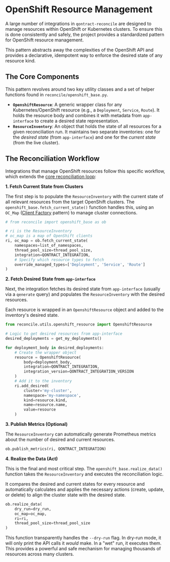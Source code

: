 # OpenShift Resource Management

A large number of integrations in `qontract-reconcile` are designed to manage resources within OpenShift or Kubernetes clusters. To ensure this is done consistently and safely, the project provides a standardized pattern for OpenShift resource management.

This pattern abstracts away the complexities of the OpenShift API and provides a declarative, idempotent way to enforce the desired state of any resource kind.

## The Core Components

This pattern revolves around two key utility classes and a set of helper functions found in `reconcile/openshift_base.py`.

*   **`OpenshiftResource`**: A generic wrapper class for any Kubernetes/OpenShift resource (e.g., a `Deployment`, `Service`, `Route`). It holds the resource body and combines it with metadata from `app-interface` to create a desired state representation.
*   **`ResourceInventory`**: An object that holds the state of all resources for a given reconciliation run. It maintains two separate inventories: one for the *desired state* (from `app-interface`) and one for the *current state* (from the live cluster).

## The Reconciliation Workflow

Integrations that manage OpenShift resources follow this specific workflow, which extends the [core reconciliation loop](./reconciliation-loop.md):

**1. Fetch Current State from Clusters**

The first step is to populate the `ResourceInventory` with the current state of all relevant resources from the target OpenShift clusters. The `openshift_base.fetch_current_state()` function handles this, using an `OC_Map` ([Client Factory](./client-factories.md) pattern) to manage cluster connections.

```python
# from reconcile import openshift_base as ob

# ri is the ResourceInventory
# oc_map is a map of OpenShift clients
ri, oc_map = ob.fetch_current_state(
    namespaces=list_of_namespaces,
    thread_pool_size=thread_pool_size,
    integration=QONTRACT_INTEGRATION,
    # Specify which resource types to fetch
    override_managed_types=['Deployment', 'Service', 'Route']
)
```

**2. Fetch Desired State from `app-interface`**

Next, the integration fetches its desired state from `app-interface` (usually via a `qenerate` query) and populates the `ResourceInventory` with the desired resources.

Each resource is wrapped in an `OpenshiftResource` object and added to the inventory's desired state.

```python
from reconcile.utils.openshift_resource import OpenshiftResource

# Logic to get desired resources from app-interface
desired_deployments = get_my_deployments()

for deployment_body in desired_deployments:
    # Create the wrapper object
    resource = OpenshiftResource(
        body=deployment_body,
        integration=QONTRACT_INTEGRATION,
        integration_version=QONTRACT_INTEGRATION_VERSION
    )
    # Add it to the inventory
    ri.add_desired(
        cluster='my-cluster',
        namespace='my-namespace',
        kind=resource.kind,
        name=resource.name,
        value=resource
    )
```

**3. Publish Metrics (Optional)**

The `ResourceInventory` can automatically generate Prometheus metrics about the number of desired and current resources.

```python
ob.publish_metrics(ri, QONTRACT_INTEGRATION)
```

**4. Realize the Data (Act)**

This is the final and most critical step. The `openshift_base.realize_data()` function takes the `ResourceInventory` and executes the reconciliation logic.

It compares the desired and current states for every resource and automatically calculates and applies the necessary actions (create, update, or delete) to align the cluster state with the desired state.

```python
ob.realize_data(
    dry_run=dry_run,
    oc_map=oc_map,
    ri=ri,
    thread_pool_size=thread_pool_size
)
```

This function transparently handles the `--dry-run` flag. In dry-run mode, it will only print the API calls it *would* make. In a "wet" run, it executes them. This provides a powerful and safe mechanism for managing thousands of resources across many clusters.
